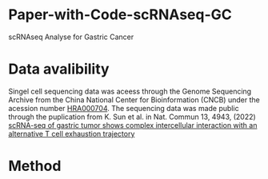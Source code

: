 # Paper-with-Code-scRNAseq-GC
scRNAseq Analyse for Gastric Cancer
# Data avalibility
Singel cell sequencing data was aceess through the Genome Sequencing Archive from the China National Center for Bioinformation (CNCB) under the acession number [HRA000704](https://ngdc.cncb.ac.cn/gsa-human/browse/HRA000704).
The sequencing data was made public through the puplication from K. Sun et al. in Nat. Commun 13, 4943, (2022) [scRNA-seq of gastric tumor shows complex intercellular interaction with an alternative T cell exhaustion trajectory]( https://doi.org/10.1038/s41467-022-32627-z)

# Method
